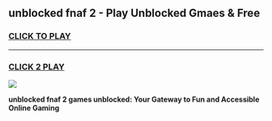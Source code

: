 
## unblocked fnaf 2 - Play Unblocked Gmaes & Free
<h3>
<a href="https://news.freeplayer.one?title=unblocked_fnaf_2&ref=23F">CLICK TO PLAY</a></h3>
<hr>

<h3>
<a href="https://news.freeplayer.one?title=unblocked_fnaf_2&ref=23F">CLICK 2 PLAY</a>
  
</h3>

<a href="https://news.freeplayer.one?title=unblocked_fnaf_2&ref=23F/"><img src="https://clearcache.store/games.png"></a>


**unblocked fnaf 2 games unblocked: Your Gateway to Fun and Accessible Online Gaming**
